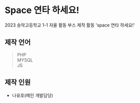 # Space 연타 하세요!
2023 송악고등학교 1-1 자율 활동 부스 제작 활동 'space 연타 하세요!'

## 제작 언어
> PHP  
> MYSQL  
> JS  

## 제작 인원
- 나유호(메인 개발담당)
